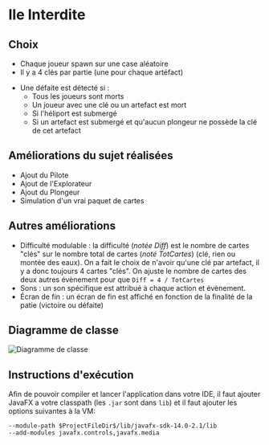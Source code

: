 # Ile Interdite

## Choix
- Chaque joueur spawn sur une case aléatoire
- Il y a 4 clés par partie (une pour chaque artéfact)
* Une défaite est détecté si :
    * Tous les joueurs sont morts
    * Un joueur avec une clé ou un artefact est mort
    * Si l'héliport est submergé
    * Si un artefact est submergé et qu'aucun plongeur ne possède la clé de cet artefact

## Améliorations du sujet réalisées
- Ajout du Pilote
- Ajout de l'Explorateur
- Ajout du Plongeur
- Simulation d'un vrai paquet de cartes

## Autres améliorations
- Difficulté modulable : la difficulté (*notée Diff*) est le nombre de cartes "clés" sur le nombre total de cartes (*noté TotCartes*) 
(clé, rien ou montée des eaux). On a fait le choix de n'avoir qu'une clé par artefact, 
il y a donc toujours 4 cartes "clés". On ajuste le nombre de cartes des deux autres évènement pour que 
```Diff = 4 / TotCartes```
- Sons : un son spécifique est attribué à chaque action et évènement.
- Écran de fin : un écran de fin est affiché en fonction de la finalité de la patie (victoire ou défaite)

## Diagramme de classe
![Diagramme de classe](dependencies-graph.png)

## Instructions d'exécution
Afin de pouvoir compiler et lancer l'application dans votre IDE, il faut ajouter JavaFX a votre
classpath (les `.jar` sont dans `lib`) et il faut ajouter les options suivantes à la VM:

```shell script
--module-path $ProjectFileDir$/lib/javafx-sdk-14.0-2.1/lib
--add-modules javafx.controls,javafx.media
```
